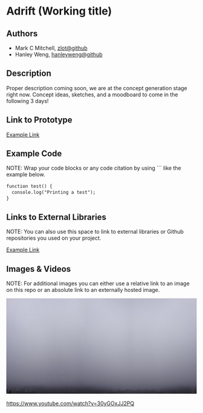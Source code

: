 # Adrift (Working title)

## Authors
- Mark C Mitchell, [zlot@github](https://www.github.com/zlot)
- Hanley Weng, [hanleyweng@github](https://www.github.com/hanleyweng)

## Description
Proper description coming soon, we are at the concept generation stage right now. Concept ideas, sketches, and a moodboard to come in the following 3 days! 

## Link to Prototype
[Example Link](http://www.google.com "Example Link")

## Example Code
NOTE: Wrap your code blocks or any code citation by using ``` like the example below.
```
function test() {
  console.log("Printing a test");
}
```
## Links to External Libraries
 NOTE: You can also use this space to link to external libraries or Github repositories you used on your project.

[Example Link](http://www.google.com "Example Link")

## Images & Videos
NOTE: For additional images you can either use a relative link to an image on this repo or an absolute link to an externally hosted image.

![Example Image](project_images/cover.jpg?raw=true "Example Image")

https://www.youtube.com/watch?v=30yGOxJJ2PQ
